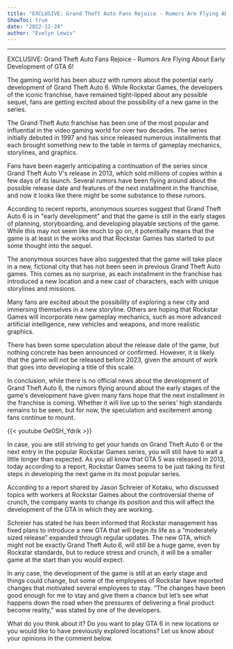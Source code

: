 ```yaml
---
title: "EXCLUSIVE: Grand Theft Auto Fans Rejoice - Rumors Are Flying About Early Development of GTA 6!"
ShowToc: true 
date: "2022-11-24"
author: "Evelyn Lewis"
---
```

*****
EXCLUSIVE: Grand Theft Auto Fans Rejoice - Rumors Are Flying About Early Development of GTA 6!

The gaming world has been abuzz with rumors about the potential early development of Grand Theft Auto 6. While Rockstar Games, the developers of the iconic franchise, have remained tight-lipped about any possible sequel, fans are getting excited about the possibility of a new game in the series.

The Grand Theft Auto franchise has been one of the most popular and influential in the video gaming world for over two decades. The series initially debuted in 1997 and has since released numerous installments that each brought something new to the table in terms of gameplay mechanics, storylines, and graphics.

Fans have been eagerly anticipating a continuation of the series since Grand Theft Auto V's release in 2013, which sold millions of copies within a few days of its launch. Several rumors have been flying around about the possible release date and features of the next installment in the franchise, and now it looks like there might be some substance to these rumors.

According to recent reports, anonymous sources suggest that Grand Theft Auto 6 is in "early development" and that the game is still in the early stages of planning, storyboarding, and developing playable sections of the game. While this may not seem like much to go on, it potentially means that the game is at least in the works and that Rockstar Games has started to put some thought into the sequel.

The anonymous sources have also suggested that the game will take place in a new, fictional city that has not been seen in previous Grand Theft Auto games. This comes as no surprise, as each installment in the franchise has introduced a new location and a new cast of characters, each with unique storylines and missions.

Many fans are excited about the possibility of exploring a new city and immersing themselves in a new storyline. Others are hoping that Rockstar Games will incorporate new gameplay mechanics, such as more advanced artificial intelligence, new vehicles and weapons, and more realistic graphics.

There has been some speculation about the release date of the game, but nothing concrete has been announced or confirmed. However, it is likely that the game will not be released before 2023, given the amount of work that goes into developing a title of this scale.

In conclusion, while there is no official news about the development of Grand Theft Auto 6, the rumors flying around about the early stages of the game's development have given many fans hope that the next installment in the franchise is coming. Whether it will live up to the series' high standards remains to be seen, but for now, the speculation and excitement among fans continue to mount.

{{< youtube Oe0SH_Ydrik >}} 



In case, you are still striving to get your hands on Grand Theft Auto 6 or the next entry in the popular Rockstar Games series, you will still have to wait a little longer than expected. As you all know that GTA 5 was released in 2013, today according to a report, Rockstar Games seems to be just taking its first steps in developing the next game in its most popular series.
 
According to a report shared by Jason Schreier of Kotaku, who discussed topics with workers at Rockstar Games about the controversial theme of crunch, the company wants to change its position and this will affect the development of the GTA in which they are working.
 
Schreier has stated he has been informed that Rockstar management has fixed plans to introduce a new GTA that will begin its life as a “moderately sized release” expanded through regular updates. The new GTA, which might not be exactly Grand Theft Auto 6, will still be a huge game, even by Rockstar standards, but to reduce stress and crunch, it will be a smaller game at the start than you would expect.
 
In any case, the development of the game is still at an early stage and things could change, but some of the employees of Rockstar have reported changes that motivated several employees to stay. “The changes have been good enough for me to stay and give them a chance but let’s see what happens down the road when the pressures of delivering a final product become reality,” was stated by one of the developers.
 
What do you think about it? Do you want to play GTA 6 in new locations or you would like to have previously explored locations? Let us know about your opinions in the comment below.




